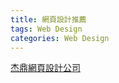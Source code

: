 ```yaml
---
title: 網頁設計推薦
tags: Web Design
categories: Web Design
---
```

[杰鼎網頁設計公司](https://www.jddt.tw/works_international.php)